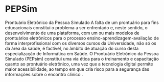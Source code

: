# PEPSim
Prontuário Eletrônico da Pessoa Simulado
A falta de um prontuário para fins educacionais constitui o problema a ser enfrentado e, neste sentido, o desenvolvimento de uma plataforma, com um ou mais modelos de prontuários eletrônicos para o processo ensino-aprendizagem-avaliação de forma interprofissional com os diversos cursos da Universidade, não só os da área da saúde, é factível, no âmbito de atuação do curso desta especialização de Informática em Saúde.
O Prontuário Eletrônico da Pessoa Simulado (PEPsim) constitui uma via ética para o treinamento e capacitação quanto ao prontuário eletrônico, uma vez que a tecnologia digital permite maior acessibilidade, ao tempo em que cria risco para a segurança das informações sobre o encontro clínico .
